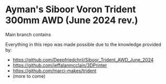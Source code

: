# Ayman's Siboor Voron Trident 300mm AWD (June 2024 rev.)

Main branch contains

Everything in this repo was made possible due to the knowledge provided by:
- https://github.com/Deepfriedchril/Siboor_Trident_AWD_June_2024
- https://github.com/jeffalanmcclain/3DPrinter
- https://github.com/marci-makes/trident
- (more to come)
